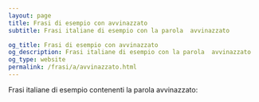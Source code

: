 ```yaml
---
layout: page
title: Frasi di esempio con avvinazzato 
subtitle: Frasi italiane di esempio con la parola  avvinazzato

og_title: Frasi di esempio con avvinazzato 
og_description: Frasi italiane di esempio con la parola  avvinazzato
og_type: website
permalink: /frasi/a/avvinazzato.html
---
```


Frasi italiane di esempio contenenti la parola avvinazzato:



